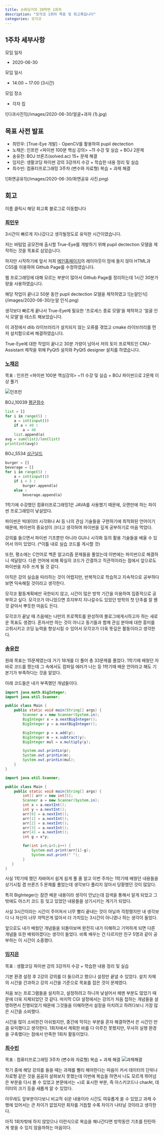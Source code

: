 ```yaml
---
title: 슈뢰딩거의 20학번 1회차
description: "모각코 1회차 목표 및 회고록입니다"
categories: 모각코
---
```


## 1주차 세부사항

모임 일자
- 2020-06-30

모임 일시
- 14:00 ~ 17:00 (3시간)

모임 장소
- 각자 집

![다과사진1](/images/2020-06-30/얼굴+과자 (1).jpg)

## 목표 사전 발표

* 최민우: [True-Eye 개발] - OpenCV를 활용하여 pupil dectection
* 노채은: 인프런 <파이썬 100분 핵심 강의> ~11 수강 및 실습 + BOJ 2문제
* 송유찬: BOJ 브론즈(solved.ac) 15+ 문제 해결
* 임지은: 생활코딩 파이썬 강의 3강까지 수강 + 학습한 내용 정리 및 실습
* 최수빈: 컴퓨터프로그래밍 3주차 (변수와 자료형) 복습 + 과제 해결

![화면공유1](/images/2020-06-30/화면공유 사진.png)

## 회고
이름 클릭시 해당 회고록 블로그로 이동합니다

### [최민우](https://dandalf.tistory.com/15)
3시간이 빠르게 지나갔다고 생각될정도로  유익한 시간이였습니다.

저는 바텀업 공모전에 출시할 True-Eye를 개발하기 위해 pupil dectection 모델을 제작하는 것을 목표로 삼았습니다.

하지만 시작하기에 앞서 저희 [메인홈페이지](https://schrodinger-20.github.io/)의 레이아웃이 맘에 들지 않아 HTML과 CSS를 이용하여 Github Page를 수정하였습니다.

웹 프로그래밍에 대해 모르는 부분이 많아서 Github Page를 정리하는데 1시간 30분가량을 사용하였습니다.

해당 작업이 끝나고 50분 동안 pupil dectection 모델을 제작하였고
![눈알인식](/images/2020-06-30/눈알 인식.png)

생각보다 빠르게 끝나서 True-Eye에 필요한 '프로세스 종료 모델'을 제작하고 '얼굴 인식 모델'을 테스트 해보았습니다.

이 과정에서 dlib 라이브러리가 설치되지 않는 오류를 겪었고 cmake 라이브러리를 먼저 설치함으로써 해결하였습니다.

True-Eye에 대한 작업이 끝나고 30분 가량이 남아서 저의 토이 프로젝트인 CNU-Assistant 제작을 위해 PyQt5 설치와 PyQt5 designer 설치를 하였습니다.

### [노채은](https://cleo-n.tistory.com/3)
목표 : 인프런 <파이썬 100분 핵심강의> ~11 수강 및 실습  + BOJ 파이썬으로 2문제 이상 풀기

![인프런](/images/2020-06-30/인프런.png)

BOJ_10039 [평균점수](https://www.acmicpc.net/problem/10039)
```python
list = []
for i in range(5) :
    a = int(input())
    if a < 40 :
        a = 40
    list.append(a)
avg = sum(list)/len(list)
print(int(avg))
```

BOJ_5534 [상근날드](https://www.acmicpc.net/problem/5534)
```python
burger = []
beverage = []
for i in range(5) :
    a = int(input())
    if i < 3 :
        burger.append(a)
    else :
        beverage.append(a)
```


1학기에 수강했던 컴퓨터프로그래밍1은 JAVA를 사용했기 때문에, 오랜만에 하는 파이썬 프로그래밍이 낯설었다.

파이썬은 빅데이터 시각화나 AI 등 나의 관심 기술들을 구현하기에 최적화된 언어이기 때문에, 파이썬의 중요성이 크다고 생각하여 파이썬을 깊게 공부하기로 마음 먹었다.

강의를 들으면서 파이썬 기초뿐만 아니라 GUI나 시각화 등의 활용 기술들을 배울 수 있어서 의미 있었다. (*이틀 내로 실습 코드를 게시할 것)

또한, 평소에는 C언어로 백준 알고리즘 문제들을 풀었는데 이번에는 파이썬으로 해결하니 색달랐다. 
다른 언어에 비해 확실히 코드가 간결하고 직관적이라는 점에서 앞으로도 파이썬을 자주 쓰게 될 것 같다.

아직은 강의 실습을 따라하는 것이 어렵지만,  반복적으로 학습하고 지속적으로 공부하다 보면 익숙해질 것이라고 생각한다.

모각코 활동계획에만 국한되지 않고, 시간이 많은 방학 기간을 이용하여 집중적으로 공부하고 싶다. 
모각코가 아니었으면 흐지부지 지나갈수도 있었던 방학의 첫 단추를 잘 꿴 것 같아서 뿌듯한 마음도 든다.

모각코가 끝날 때 즈음에는 나만의 프로젝트를 완성하여 블로그에게시하고자 하는 새로운 목표도 생겼다.
혼자서만 하는 것이 아니고 동기들과 함께 관심 분야에 대한 흥미를 고취시키고 코딩 능력을 향상시킬 수 있어서 모각코가 더욱 뜻깊은 활동이라고 생각한다.


### [송유찬](https://dbcks7788123.tistory.com/3)
원래 목표는 15문제였는데 거기 18개를 더 풀어 총 33문제를 풀었다. 1학기때 배웠던 자바로 코드를 짰는데 그 속에서도 컴파일 에러가 나는 등 1학기때 배운 언어라고 해도 기본기가 부족하다는 것을 알았다.

아래 코드들은 내가 부족했던 개념들이다.

```java
import java.math.BigInteger;
import java.util.Scanner;

public class Main {
    public static void main(String[] args) {
        Scanner a = new Scanner(System.in);
        BigInteger x = a.nextBigInteger();
        BigInteger y = a.nextBigInteger();

        BigInteger p = x.add(y);
        BigInteger m = x.subtract(y);
        BigInteger mul = x.multiply(y);

        System.out.printLn(p);
        System.out.printLn(m);
        System.out.printLn(mul);
    }
}
```
```java
import java.util.Scanner;

public class Main {
    public static void main(String[] args) {
        int[] arr = new int[5];
        Scanner a = new Scanner(System.in);
        int x = a.nextInt();
        int y = a.nextInt();
        arr[0] = a.nextInt();
        arr[1] = a.nextInt();
        arr[2] = a.nextInt();
        arr[3] = a.nextInt();
        arr[4] = a.nextInt();
        int g = x*y;

        for(int i=0;i<5;i++) {
            System.out.print(arr[i]-g);
            System.out.print(" ");
        }
   }
}
```
사실 1학기때 했던 자바여서 쉽게 쉽게 풀 줄 알고 이번 주차는 1학기때 배웠던 내용들을 상기시킬 겸 브론즈 5 문제를 풀었는데 생각보다 풀리지 않아서 당황했던 것이 많았다.

특히 BigInteger는 잠깐 배운 내용이라 생각이 안났는데 검색을 통해서 알게 되었고 그 밖에도 아스키 코드 등 잊고 있었던 내용들을 상기시키는 계기가 되었다.

사실 3시간이라는 시간이 주어져서 너무 빨리 끝내는 것이 아닐까 걱정했지만 내 생각보다 나 자신이 너무 까먹은게 많아서 더 가치있는 3시간이 아니였나 하는 생각이 들었다.

앞으로도 내가 배웠던 개념들을 되돌아보며 완전히 내가 이해하고 기억하게 되면 다른 개념들 또한 배워야겠다는 생각이 들었다. 비록 배우는 건 다르지만 친구 5명과 같이 공부하는 이 시간이 소중했다. 

### [임지은](https://jindora.tistory.com/3)
목표 : 생활코딩 파이썬 강의 3강까지 수강 + 학습한 내용 정리 및 실습

기본 환경 설정 후 2강의 강의를 더 들으려고 했으나 설정만 끝낼 수 있었다. 설치 자체의 시간을 간과하고 강의 시간을 기준으로 목표를 잡은 것이 문제였다.

처음 보는 프로그램들을 설치하고, 설정하려고 하니까 낯설어서 헤멘 부분도 많았기 때문에 더욱 지체되었던 것 같다. 마지막 CGI 설정에서는 강의가 처음 접하는 개념들을 설명하면서 진행되었기 때문에 그것들을 이해하면서 설정을 마치려고 하려다보니 가장 많은 시간을 소비했다.

시간을 많이 소비한건 아쉬웠지만, 중간에 막히는 부분을 혼자 해결하면서 쓴 시간인 만큼 유익했다고 생각한다. 1회차에서 계획한 바를 다 이루진 못했지만, 무사히 실행 환경을 구축했다는 점에서 만족한 1회차 활동이었다.

### [최수빈](https://subin-choe.tistory.com/2)
목표 : 컴퓨터프로그래밍 3주차 (변수와 자료형) 복습 + 과제 해결
![과제해결](\images\2020-06-30\최수빈.png)

학기 중에 해당 강의를 들을 때는 과제를 빨리 해야한다는 마음이 커서 데이터의 단위나 자료형 같은 것을 꼼꼼히 살펴보지 못했는데 이번에 복습을 하면서 나도 모르게 뛰어넘은 부분을 다시 볼 수 있었고 본문에서는 +)로 표시한 부분, 즉 아스키코드나 charAt, 데이터의 크기 등을 새롭게 알 수 있었다. 

아무래도 앞부분이다보니 비교적 쉬운 내용이라 시간도 여유롭게 쓸 수 있었고 과제 수행에 있어서는 큰 차이가 없었지만 회차를 거듭할 수록 차이가 나타날 것이라고 생각한다.

아직 1회차밖에 하지 않았으나 이런식으로 복습을 해나간다면 방학동안 기초를 탄탄하게 쌓을 수 있지 않을까하는 마음이다.